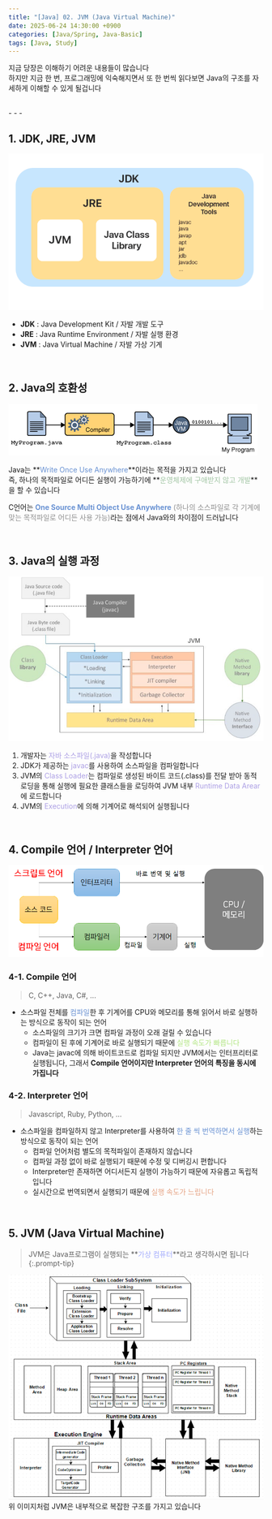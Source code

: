 ```yaml
---
title: "[Java] 02. JVM (Java Virtual Machine)"
date: 2025-06-24 14:30:00 +0900
categories: [Java/Spring, Java-Basic]
tags: [Java, Study]
---
```


지금 당장은 이해하기 어려운 내용들이 많습니다   
하지만 지금 한 번, 프로그래밍에 익숙해지면서 또 한 번씩 읽다보면 Java의 구조를 자세하게 이해할 수 있게 될겁니다   

<br>
- - -

## 1. JDK, JRE, JVM   
![img](/assets/img/postimg/postimg028.png)   

- **JDK** : Java Development Kit / 자발 개발 도구   
- **JRE** : Java Runtime Environment / 자발 실행 환경   
- **JVM** : Java Virtual Machine / 자발 가상 기계   
   
<br>

## 2. Java의 호환성   
![img](/assets/img/postimg/postimg029.png)   

Java는 **<span style="color: rgb(105, 146, 211);">Write Once Use Anywhere</span>**이라는 목적을 가지고 있습니다   
즉, 하나의 목적파일로 어디든 실행이 가능하기에 **<span style="color: rgb(161, 197, 163)">운영체제에 구애받지 않고 개발</span>**을 할 수 있습니다   
   
C언어는 **<span style="color: rgb(105, 146, 211);">One Source Multi Object Use Anywhere</span>** <span style="color: rgb(143, 143, 143);">(하나의 소스파일로 각 기계에 맞는 목적파일로 어디든 사용 가능)</span>라는 점에서 Java와의 차이점이 드러납니다   
   
<br>

## 3. Java의 실행 과정   
![img](/assets/img/postimg/postimg030.png)   

1. 개발자는 <span style="color: rgb(173, 160, 229);">자바 소스파일(.java)</span>을 작성합니다   
2. JDK가 제공하는 <span style="color: rgb(173, 160, 229);">javac</span>를 사용하여 소스파일을 컴파일합니다   
3. JVM의 <span style="color: rgb(173, 160, 229);">Class Loader</span>는 컴파일로 생성된 바이트 코드(.class)를 전달 받아 동적 로딩을 통해 실행에 필요한 클래스들을 로딩하여 JVM 내부 <span style="color: rgb(173, 160, 229);">Runtime Data Arear</span>에 로드합니다   
4. JVM의 <span style="color: rgb(173, 160, 229);">Execution</span>에 의해 기계어로 해석되어 실행됩니다   

<br>

## 4. Compile 언어 / Interpreter 언어   
![img](/assets/img/postimg/postimg031.png)   

### 4-1. Compile 언어   
> C, C++, Java, C#, ...   

- 소스파일 전체를 <span style="color: rgb(105, 146, 211);">컴파일</span>한 후 기계어를 CPU와 메모리를 통해 읽어서 바로 실행하는 방식으로 동작이 되는 언어   
    - 소스파일의 크기가 크면 컴파일 과정이 오래 걸릴 수 있습니다   
    - 컴파일이 된 후에 기계어로 바로 실행되기 때문에 <span style="color: rgb(179, 230, 132);">실행 속도가 빠릅니다</span>   
    - Java는 javac에 의해 바이트코드로 컴파일 되지만 JVM에서는 인터프리터로 실행됩니다, 그래서 **Compile 언어이지만 Interpreter 언어의 특징을 동시에 가집니다**   

### 4-2. Interpreter 언어   
> Javascript, Ruby, Python, ...

- 소스파일을 컴파일하지 않고 Interpreter를 사용하여 <span style="color: rgb(105, 146, 211);">한 줄 씩 번역하면서 실행</span>하는 방식으로 동작이 되는 언어   
    - 컴파일 언어처럼 별도의 목적파일이 존재하지 않습니다   
    - 컴파일 과정 없이 바로 실행되기 때문에 수정 및 디버깅시 편합니다   
    - Interpreter만 존재하면 어디서든지 실행이 가능하기 때문에 자유롭고 독립적입니다   
    - 실시간으로 번역되면서 실행되기 때문에 <span style="color: rgb(230, 163, 132);">실행 속도가 느립니다</span>   

<br>

## 5. JVM (Java Virtual Machine)   
> JVM은 Java프로그램이 실행되는 **<span style="color: rgb(163, 172, 253);">가상 컴퓨터</span>**라고 생각하시면 됩니다   
{:.prompt-tip}   

![img](/assets/img/postimg/postimg032.png)   
위 이미지처럼 JVM은 내부적으로 복잡한 구조를 가지고 있습니다   